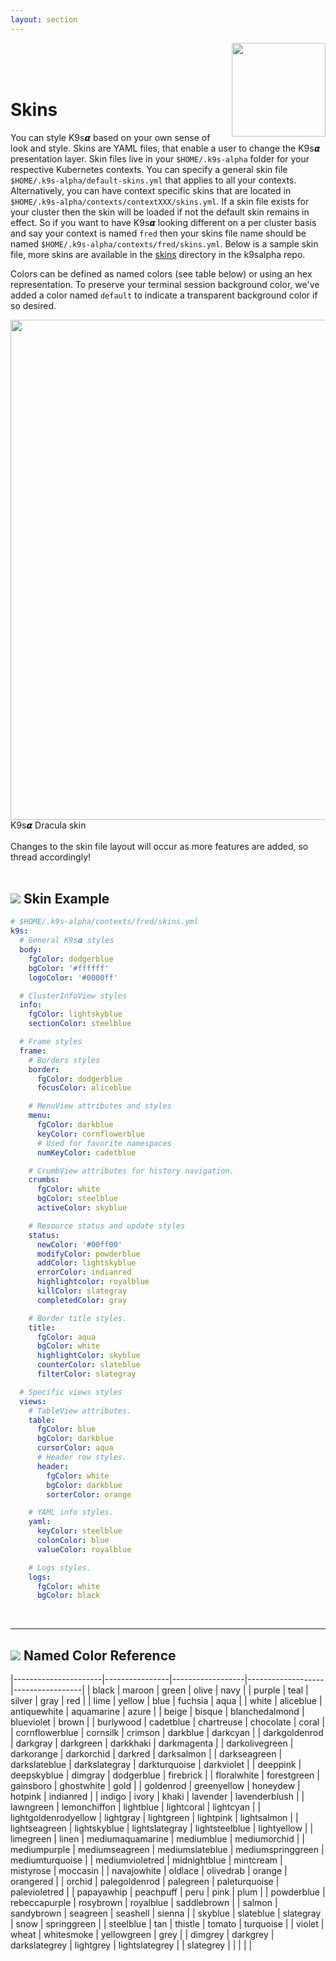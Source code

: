 ```yaml
---
layout: section
---
```


[<img src="/assets/sections/cow.png" align="right" width="150" height="auto"/>](/topics)

<br/>
<br/>
<br/>

# Skins

You can style K9s𝞪 based on your own sense of look and style. Skins are YAML files, that enable a user to change the K9s𝞪 presentation layer. Skin files live in your `$HOME/.k9s-alpha` folder for your respective Kubernetes contexts. You can specify a general skin file `$HOME/.k9s-alpha/default-skins.yml` that applies to all your contexts. Alternatively, you can have context specific skins that are located in `$HOME/.k9s-alpha/contexts/contextXXX/skins.yml`. If a skin file exists for your cluster then the skin will be loaded if not the default skin remains in effect. So if you want to have K9s𝞪 looking different on a per cluster basis and say your context is named `fred` then your skins file name should be named `$HOME/.k9s-alpha/contexts/fred/skins.yml`. Below is a sample skin file, more skins are available in the [skins](https://github.com/imhotepio/k9salpha/tree/master/skins) directory in the k9salpha repo.

Colors can be defined as named colors (see table below) or using an hex representation. To preserve your terminal session background color, we've added a color named `default` to indicate a transparent background color if so desired.

<div class="center">
  <img src="/assets/skins/dracula.png" align="center" width="800" height="auto">
  <br/>
  K9s𝞪 Dracula skin
</div>

<br/>
<div class="note">
  <i class="fas fa-skull"></i> Changes to the skin file layout will occur as more features are added, so thread accordingly!
</div>

<br/>

## <img src="/assets/sections/examples.png" class="section"/> Skin Example

```yaml
# $HOME/.k9s-alpha/contexts/fred/skins.yml
k9s:
  # General K9s𝞪 styles
  body:
    fgColor: dodgerblue
    bgColor: '#ffffff'
    logoColor: '#0000ff'

  # ClusterInfoView styles
  info:
    fgColor: lightskyblue
    sectionColor: steelblue

  # Frame styles
  frame:
    # Borders styles
    border:
      fgColor: dodgerblue
      focusColor: aliceblue

    # MenuView attributes and styles
    menu:
      fgColor: darkblue
      keyColor: cornflowerblue
      # Used for favorite namespaces
      numKeyColor: cadetblue

    # CrumbView attributes for history navigation.
    crumbs:
      fgColor: white
      bgColor: steelblue
      activeColor: skyblue

    # Resource status and update styles
    status:
      newColor: '#00ff00'
      modifyColor: powderblue
      addColor: lightskyblue
      errorColor: indianred
      highlightcolor: royalblue
      killColor: slategray
      completedColor: gray

    # Border title styles.
    title:
      fgColor: aqua
      bgColor: white
      highlightColor: skyblue
      counterColor: slateblue
      filterColor: slategray

  # Specific views styles
  views:
    # TableView attributes.
    table:
      fgColor: blue
      bgColor: darkblue
      cursorColor: aqua
      # Header row styles.
      header:
        fgColor: white
        bgColor: darkblue
        sorterColor: orange

    # YAML info styles.
    yaml:
      keyColor: steelblue
      colonColor: blue
      valueColor: royalblue

    # Logs styles.
    logs:
      fgColor: white
      bgColor: black
```

<br/>

---
## <img src="/assets/sections/references.png" class="section"/> Named Color Reference

|----------------------|----------------|------------------|-------------------|-----------------|
| black                | maroon         | green            | olive             | navy            |
| purple               | teal           | silver           | gray              | red             |
| lime                 | yellow         | blue             | fuchsia           | aqua            |
| white                | aliceblue      | antiquewhite     | aquamarine        | azure           |
| beige                | bisque         | blanchedalmond   | blueviolet        | brown           |
| burlywood            | cadetblue      | chartreuse       | chocolate         | coral           |
| cornflowerblue       | cornsilk       | crimson          | darkblue          | darkcyan        |
| darkgoldenrod        | darkgray       | darkgreen        | darkkhaki         | darkmagenta     |
| darkolivegreen       | darkorange     | darkorchid       | darkred           | darksalmon      |
| darkseagreen         | darkslateblue  | darkslategray    | darkturquoise     | darkviolet      |
| deeppink             | deepskyblue    | dimgray          | dodgerblue        | firebrick       |
| floralwhite          | forestgreen    | gainsboro        | ghostwhite        | gold            |
| goldenrod            | greenyellow    | honeydew         | hotpink           | indianred       |
| indigo               | ivory          | khaki            | lavender          | lavenderblush   |
| lawngreen            | lemonchiffon   | lightblue        | lightcoral        | lightcyan       |
| lightgoldenrodyellow | lightgray      | lightgreen       | lightpink         | lightsalmon     |
| lightseagreen        | lightskyblue   | lightslategray   | lightsteelblue    | lightyellow     |
| limegreen            | linen          | mediumaquamarine | mediumblue        | mediumorchid    |
| mediumpurple         | mediumseagreen | mediumslateblue  | mediumspringgreen | mediumturquoise |
| mediumvioletred      | midnightblue   | mintcream        | mistyrose         | moccasin        |
| navajowhite          | oldlace        | olivedrab        | orange            | orangered       |
| orchid               | palegoldenrod  | palegreen        | paleturquoise     | palevioletred   |
| papayawhip           | peachpuff      | peru             | pink              | plum            |
| powderblue           | rebeccapurple  | rosybrown        | royalblue         | saddlebrown     |
| salmon               | sandybrown     | seagreen         | seashell          | sienna          |
| skyblue              | slateblue      | slategray        | snow              | springgreen     |
| steelblue            | tan            | thistle          | tomato            | turquoise       |
| violet               | wheat          | whitesmoke       | yellowgreen       | grey            |
| dimgrey              | darkgrey       | darkslategrey    | lightgrey         | lightslategrey  |
| slategrey            |                |                  |                   |                 |